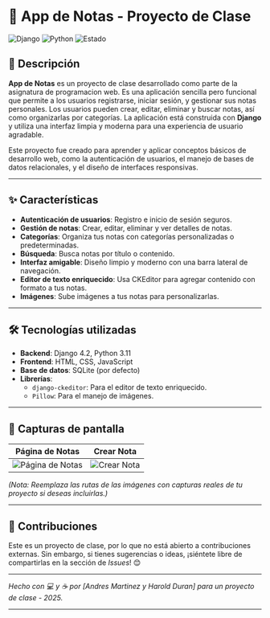 # 📝 App de Notas - Proyecto de Clase

![Django](https://img.shields.io/badge/Django-4.2-green.svg) ![Python](https://img.shields.io/badge/Python-3.11-blue.svg) ![Estado](https://img.shields.io/badge/Estado-En_progreso-yellow.svg)

## 📖 Descripción

**App de Notas** es un proyecto de clase desarrollado como parte de la asignatura de programacion web. Es una aplicación sencilla pero funcional que permite a los usuarios registrarse, iniciar sesión, y gestionar sus notas personales. Los usuarios pueden crear, editar, eliminar y buscar notas, así como organizarlas por categorías. La aplicación está construida con **Django** y utiliza una interfaz limpia y moderna para una experiencia de usuario agradable.

Este proyecto fue creado para aprender y aplicar conceptos básicos de desarrollo web, como la autenticación de usuarios, el manejo de bases de datos relacionales, y el diseño de interfaces responsivas.

---

## ✨ Características

- **Autenticación de usuarios**: Registro e inicio de sesión seguros.
- **Gestión de notas**: Crear, editar, eliminar y ver detalles de notas.
- **Categorías**: Organiza tus notas con categorías personalizadas o predeterminadas.
- **Búsqueda**: Busca notas por título o contenido.
- **Interfaz amigable**: Diseño limpio y moderno con una barra lateral de navegación.
- **Editor de texto enriquecido**: Usa CKEditor para agregar contenido con formato a tus notas.
- **Imágenes**: Sube imágenes a tus notas para personalizarlas.

---

## 🛠️ Tecnologías utilizadas

- **Backend**: Django 4.2, Python 3.11
- **Frontend**: HTML, CSS, JavaScript
- **Base de datos**: SQLite (por defecto)
- **Librerías**:
  - `django-ckeditor`: Para el editor de texto enriquecido.
  - `Pillow`: Para el manejo de imágenes.

---

## 📸 Capturas de pantalla

| Página de Notas | Crear Nota |
|-----------------|------------|
| ![Página de Notas](ruta/a/notas.png) | ![Crear Nota](ruta/a/crear-nota.png) |

*(Nota: Reemplaza las rutas de las imágenes con capturas reales de tu proyecto si deseas incluirlas.)*

---

## 🤝 Contribuciones

Este es un proyecto de clase, por lo que no está abierto a contribuciones externas. Sin embargo, si tienes sugerencias o ideas, ¡siéntete libre de compartirlas en la sección de *Issues*! 😊

---

*Hecho con 💻 y ☕ por [Andres Martinez y Harold Duran] para un proyecto de clase - 2025.*

---
